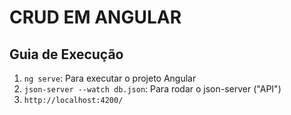 # CRUD EM ANGULAR

## Guia de Execução
1.  `ng serve`: Para executar o projeto Angular
2.  `json-server --watch db.json`: Para rodar o json-server ("API")
3. `http://localhost:4200/`

